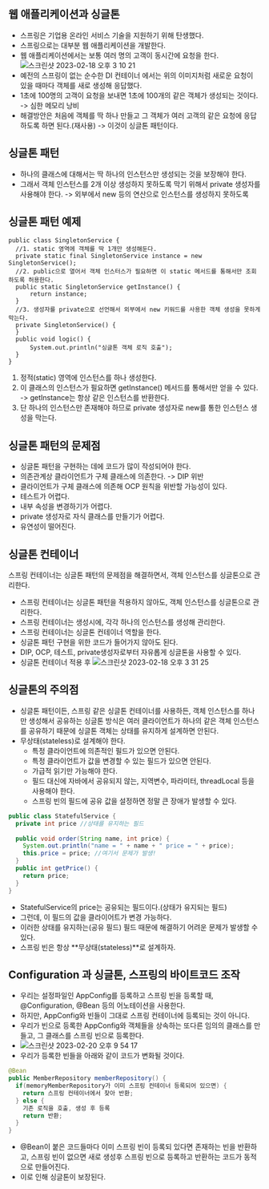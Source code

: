 ## 웹 애플리케이션과 싱글톤
- 스프링은 기업용 온라인 서비스 기술을 지원하기 위해 탄생했다.
- 스프링으로는 대부분 웹 애플리케이션을 개발한다.
- 웹 애플리케이션에서는 보통 여러 명의 고객이 동시간에 요청을 한다.
![스크린샷 2023-02-18 오후 3 10 21](https://user-images.githubusercontent.com/97084128/219844331-8cfae569-1f21-4495-a267-04307047b174.png)
- 예전의 스프링이 없는 순수한 DI 컨테이너 에서는 위의 이미지처럼 새로운 요청이 있을 때마다 객체를 새로 생성해 응답했다.
- 1초에 100명의 고객이 요청을 보내면 1초에 100개의 같은 객체가 생성되는 것이다. -> 심한 메모리 낭비
- 해결방안은 처음에 객체를 딱 하나 만들고 그 객체가 여러 고객의 같은 요청에 응답하도록 하면 된다.(재사용) -> 이것이 싱글톤 패턴이다.

## 싱글톤 패턴
- 하나의 클래스에 대해서는 딱 하나의 인스턴스만 생성되는 것을 보장해야 한다.
- 그래서 객체 인스턴스를 2개 이상 생성하지 못하도록 막기 위해서 private 생성자를 사용해야 한다. -> 외부에서 new 등의 연산으로 인스턴스를 생성하지 못하도록

## 싱글톤 패턴 예제
```
public class SingletonService {
  //1. static 영역에 객체를 딱 1개만 생성해둔다.
  private static final SingletonService instance = new SingletonService();
  //2. public으로 열어서 객체 인스터스가 필요하면 이 static 메서드를 통해서만 조회하도록 허용한다.
  public static SingletonService getInstance() {
      return instance;
  }
  //3. 생성자를 private으로 선언해서 외부에서 new 키워드를 사용한 객체 생성을 못하게 막는다. 
  private SingletonService() {
  }
  public void logic() { 
      System.out.println("싱글톤 객체 로직 호출");
  } 
}
```
1. 정적(static) 영역에 인스턴스를 하나 생성한다.
2. 이 클래스의 인스턴스가 필요하면 getInstance() 메서드를 통해서만 얻을 수 있다. -> getInstance는 항상 같은 인스턴스를 반환한다.
3. 단 하나의 인스턴스만 존재해야 하므로 private 생성자로 new를 통한 인스턴스 생성을 막는다.

## 싱글톤 패턴의 문제점
- 싱글톤 패턴을 구현하는 데에 코드가 많이 작성되어야 한다.
- 의존관계상 클라이언트가 구체 클래스에 의존한다. -> DIP 위반
- 클라이언트가 구체 클래스에 의존해 OCP 원칙을 위반할 가능성이 있다.
- 테스트가 어렵다.
- 내부 속성을 변경하기가 어렵다.
- private 생성자로 자식 클래스를 만들기가 어렵다.
- 유연성이 떨어진다.

## 싱글톤 컨테이너
스프링 컨테이너는 싱글톤 패턴의 문제점을 해결하면서, 객체 인스턴스를 싱글톤으로 관리한다.

- 스프링 컨테이너는 싱글톤 패턴을 적용하지 않아도, 객체 인스턴스를 싱글톤으로 관리한다.
- 스프링 컨테이너는 생성시에, 각각 하나의 인스턴스를 생성해 관리한다.
- 스프링 컨테이너는 싱글톤 컨테이너 역할을 한다.
- 싱글톤 패턴 구현을 위한 코드가 들어가지 않아도 된다.
- DIP, OCP, 테스트, private생성자로부터 자유롭게 싱글톤을 사용할 수 있다.
- 싱글톤 컨테이너 적용 후
![스크린샷 2023-02-18 오후 3 31 25](https://user-images.githubusercontent.com/97084128/219845170-dd153946-d6d5-48c6-b815-704e60c0e055.png)

## 싱글톤의 주의점
- 싱글톤 패턴이든, 스프링 같은 싱글톤 컨테이너를 사용하든, 객체 인스턴스를 하나만 생성해서 공유하는 싱글톤 방식은 여러 클라이언트가 하나의 같은 객체 인스턴스를 공유하기 때문에 싱글톤 객체는 상태를 유지하게 설계하면 안된다.
- 무상태(stateless)로 설계해야 한다.
  - 특정 클라이언트에 의존적인 필드가 있으면 안된다.
  - 특정 클라이언트가 값을 변경할 수 있는 필드가 있으면 안된다.
  - 가급적 읽기만 가능해야 한다.
  - 필드 대신에 자바에서 공유되지 않는, 지역변수, 파라미터, threadLocal 등을 사용해야 한다.
  - 스프링 빈의 필드에 공유 값을 설정하면 정말 큰 장애가 발생할 수 있다.

```java
public class StatefulService {
  private int price //상태를 유지하는 필드
  
  public void order(String name, int price) {
    System.out.println("name = " + name + " price = " + price);
    this.price = price; //여기서 문제가 발생!
  }
  public int getPrice() {
    return price;
  }
}
```

- StatefulService의 price는 공유되는 필드이다.(상태가 유지되는 필드)
- 그런데, 이 필드의 값을 클라이어트가 변경 가능하다.
- 이러한 상태를 유지하는(공유 필드) 필드 때문에 해결하기 어려운 문제가 발생할 수 있다.
- 스프링 빈은 항상 **무상태(stateless)**로 설계하자.

## Configuration 과 싱글톤, 스프링의 바이트코드 조작
- 우리는 설정파일인 AppConfig를 등록하고 스프링 빈을 등록할 때, @Configuration, @Bean 등의 어노테이션을 사용한다.
- 하지만, AppConfig와 빈들이 그대로 스프링 컨테이너에 등록되는 것이 아니다.
- 우리가 빈으로 등록한 AppConfig와 객체들을 상속하는 또다른 임의의 클래스를 만들고, 그 클래스를 스프링 빈으로 등록한다.
- ![스크린샷 2023-02-20 오후 9 54 17](https://user-images.githubusercontent.com/97084128/220114323-133868a6-883f-494f-b488-7264d0cb2ae8.png)
- 우리가 등록한 빈들을 아래와 같이 코드가 변화될 것이다.
```java
@Bean
public MemberRepository memberRepository() {
  if(memoryMemberRepository가 이미 스프링 컨테이너 등록되어 있으면) {
    return 스프링 컨테이너에서 찾아 반환;
  } else {
    기존 로직을 호출, 생성 후 등록
    return 반환;
  }
}
```
- @Bean이 붙은 코드들마다 이미 스프링 빈이 등록되 있다면 존재하는 빈을 반환하고, 스프링 빈이 없으면 새로 생성후 스프링 빈으로 등록하고 반환하는 코드가 동적으로 만들어진다.
- 이로 인해 싱글톤이 보장된다.
